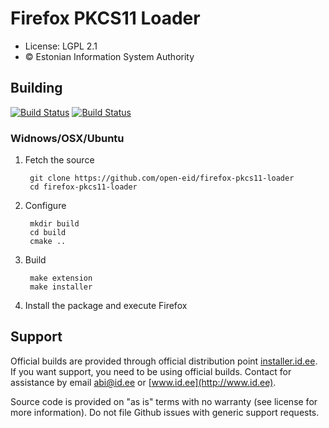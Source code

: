 # Firefox PKCS11 Loader

 * License: LGPL 2.1
 * &copy; Estonian Information System Authority

## Building
[![Build Status](https://travis-ci.org/open-eid/firefox-pkcs11-loader.svg?branch=master)](https://travis-ci.org/open-eid/firefox-pkcs11-loader)
[![Build Status](https://ci.appveyor.com/api/projects/status/github/open-eid/firefox-pkcs11-loader?branch=master&svg=true)](https://ci.appveyor.com/project/open-eid/firefox-pkcs11-loader)
        
### Widnows/OSX/Ubuntu

1. Fetch the source

        git clone https://github.com/open-eid/firefox-pkcs11-loader
        cd firefox-pkcs11-loader

2. Configure

        mkdir build
        cd build
        cmake ..

3. Build

        make extension
        make installer

4. Install the package and execute Firefox

## Support
Official builds are provided through official distribution point [installer.id.ee](https://installer.id.ee). If you want support, you need to be using official builds. Contact for assistance by email [abi@id.ee](mailto:abi@id.ee) or [www.id.ee](http://www.id.ee).

Source code is provided on "as is" terms with no warranty (see license for more information). Do not file Github issues with generic support requests.
